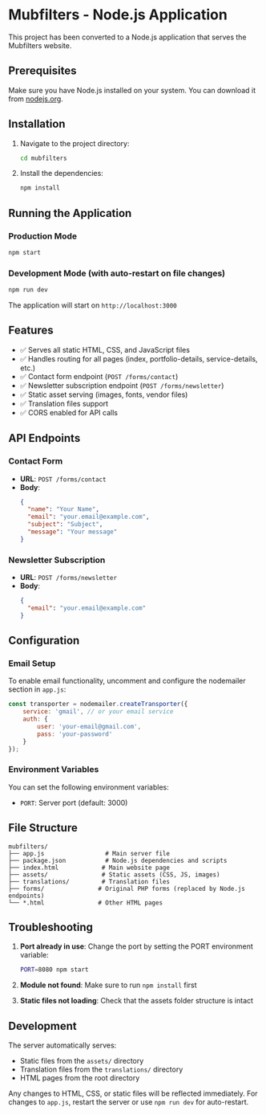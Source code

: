 # Mubfilters - Node.js Application

This project has been converted to a Node.js application that serves the Mubfilters website.

## Prerequisites

Make sure you have Node.js installed on your system. You can download it from [nodejs.org](https://nodejs.org/).

## Installation

1. Navigate to the project directory:
   ```bash
   cd mubfilters
   ```

2. Install the dependencies:
   ```bash
   npm install
   ```

## Running the Application

### Production Mode
```bash
npm start
```

### Development Mode (with auto-restart on file changes)
```bash
npm run dev
```

The application will start on `http://localhost:3000`

## Features

- ✅ Serves all static HTML, CSS, and JavaScript files
- ✅ Handles routing for all pages (index, portfolio-details, service-details, etc.)
- ✅ Contact form endpoint (`POST /forms/contact`)
- ✅ Newsletter subscription endpoint (`POST /forms/newsletter`)
- ✅ Static asset serving (images, fonts, vendor files)
- ✅ Translation files support
- ✅ CORS enabled for API calls

## API Endpoints

### Contact Form
- **URL**: `POST /forms/contact`
- **Body**: 
  ```json
  {
    "name": "Your Name",
    "email": "your.email@example.com",
    "subject": "Subject",
    "message": "Your message"
  }
  ```

### Newsletter Subscription
- **URL**: `POST /forms/newsletter`
- **Body**: 
  ```json
  {
    "email": "your.email@example.com"
  }
  ```

## Configuration

### Email Setup
To enable email functionality, uncomment and configure the nodemailer section in `app.js`:

```javascript
const transporter = nodemailer.createTransporter({
    service: 'gmail', // or your email service
    auth: {
        user: 'your-email@gmail.com',
        pass: 'your-password'
    }
});
```

### Environment Variables
You can set the following environment variables:
- `PORT`: Server port (default: 3000)

## File Structure

```
mubfilters/
├── app.js                 # Main server file
├── package.json           # Node.js dependencies and scripts
├── index.html            # Main website page
├── assets/               # Static assets (CSS, JS, images)
├── translations/         # Translation files
├── forms/               # Original PHP forms (replaced by Node.js endpoints)
└── *.html               # Other HTML pages
```

## Troubleshooting

1. **Port already in use**: Change the port by setting the PORT environment variable:
   ```bash
   PORT=8080 npm start
   ```

2. **Module not found**: Make sure to run `npm install` first

3. **Static files not loading**: Check that the assets folder structure is intact

## Development

The server automatically serves:
- Static files from the `assets/` directory
- Translation files from the `translations/` directory
- HTML pages from the root directory

Any changes to HTML, CSS, or static files will be reflected immediately. For changes to `app.js`, restart the server or use `npm run dev` for auto-restart. 